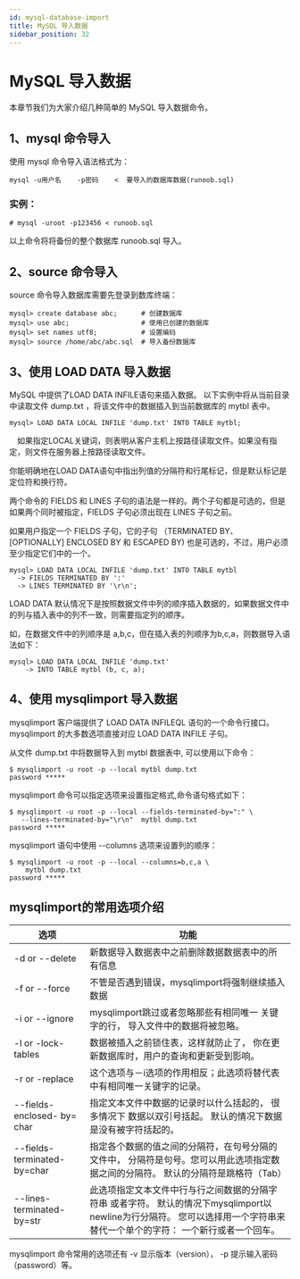```yaml
---
id: mysql-database-import
title: MySQL 导入数据
sidebar_position: 32
---
```


# MySQL 导入数据

本章节我们为大家介绍几种简单的 MySQL 导入数据命令。

## 1、mysql 命令导入
使用 mysql 命令导入语法格式为：
```
mysql -u用户名    -p密码    <  要导入的数据库数据(runoob.sql)
```
### 实例：
```
# mysql -uroot -p123456 < runoob.sql
```
以上命令将将备份的整个数据库 runoob.sql 导入。

## 2、source 命令导入
source 命令导入数据库需要先登录到数库终端：
```
mysql> create database abc;      # 创建数据库
mysql> use abc;                  # 使用已创建的数据库 
mysql> set names utf8;           # 设置编码
mysql> source /home/abc/abc.sql  # 导入备份数据库
```
## 3、使用 LOAD DATA 导入数据
MySQL 中提供了LOAD DATA INFILE语句来插入数据。 以下实例中将从当前目录中读取文件 dump.txt ，将该文件中的数据插入到当前数据库的 mytbl 表中。
```
mysql> LOAD DATA LOCAL INFILE 'dump.txt' INTO TABLE mytbl;
```
　如果指定LOCAL关键词，则表明从客户主机上按路径读取文件。如果没有指定，则文件在服务器上按路径读取文件。

你能明确地在LOAD DATA语句中指出列值的分隔符和行尾标记，但是默认标记是定位符和换行符。

两个命令的 FIELDS 和 LINES 子句的语法是一样的。两个子句都是可选的，但是如果两个同时被指定，FIELDS 子句必须出现在 LINES 子句之前。

如果用户指定一个 FIELDS 子句，它的子句 （TERMINATED BY、[OPTIONALLY] ENCLOSED BY 和 ESCAPED BY) 也是可选的，不过，用户必须至少指定它们中的一个。
```
mysql> LOAD DATA LOCAL INFILE 'dump.txt' INTO TABLE mytbl
  -> FIELDS TERMINATED BY ':'
  -> LINES TERMINATED BY '\r\n';
```
LOAD DATA 默认情况下是按照数据文件中列的顺序插入数据的，如果数据文件中的列与插入表中的列不一致，则需要指定列的顺序。

如，在数据文件中的列顺序是 a,b,c，但在插入表的列顺序为b,c,a，则数据导入语法如下：
```
mysql> LOAD DATA LOCAL INFILE 'dump.txt' 
    -> INTO TABLE mytbl (b, c, a);
```
## 4、使用 mysqlimport 导入数据
mysqlimport 客户端提供了 LOAD DATA INFILEQL 语句的一个命令行接口。mysqlimport 的大多数选项直接对应 LOAD DATA INFILE 子句。

从文件 dump.txt 中将数据导入到 mytbl 数据表中, 可以使用以下命令：
```
$ mysqlimport -u root -p --local mytbl dump.txt
password *****
```
mysqlimport 命令可以指定选项来设置指定格式,命令语句格式如下：
```
$ mysqlimport -u root -p --local --fields-terminated-by=":" \
   --lines-terminated-by="\r\n"  mytbl dump.txt
password *****
```
mysqlimport 语句中使用 --columns 选项来设置列的顺序：
```
$ mysqlimport -u root -p --local --columns=b,c,a \
    mytbl dump.txt
password *****
```
## mysqlimport的常用选项介绍
|选项|	功能|
|--- |---  |
|-d or --delete|	新数据导入数据表中之前删除数据数据表中的所有信息|
|-f or --force|	不管是否遇到错误，mysqlimport将强制继续插入数据|
|-i or --ignore|	mysqlimport跳过或者忽略那些有相同唯一 关键字的行， 导入文件中的数据将被忽略。|
|-l or -lock-tables|	数据被插入之前锁住表，这样就防止了， 你在更新数据库时，用户的查询和更新受到影响。|
|-r or -replace|	这个选项与－i选项的作用相反；此选项将替代表中有相同唯一关键字的记录。|
|--fields-enclosed- by= char|	指定文本文件中数据的记录时以什么括起的， 很多情况下 数据以双引号括起。 默认的情况下数据是没有被字符括起的。|
--fields-terminated- by=char|	指定各个数据的值之间的分隔符，在句号分隔的文件中， 分隔符是句号。您可以用此选项指定数据之间的分隔符。 默认的分隔符是跳格符（Tab）
--lines-terminated- by=str	|此选项指定文本文件中行与行之间数据的分隔字符串 或者字符。 默认的情况下mysqlimport以newline为行分隔符。 您可以选择用一个字符串来替代一个单个的字符： 一个新行或者一个回车。
mysqlimport 命令常用的选项还有 -v 显示版本（version）， -p 提示输入密码（password）等。